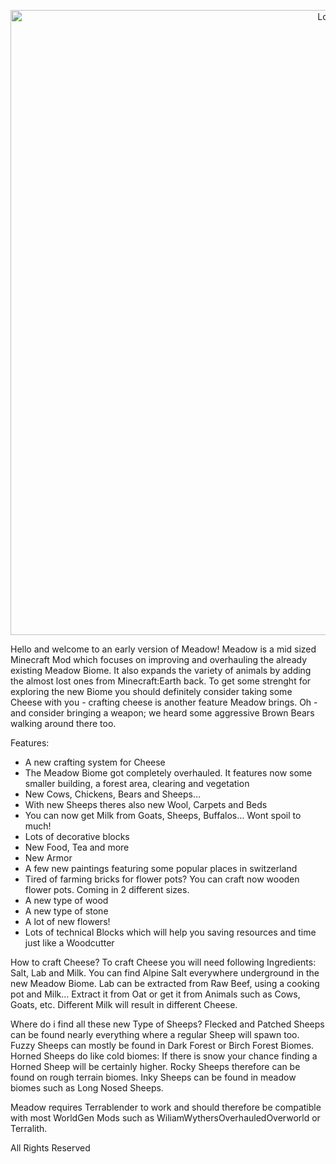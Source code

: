 <a href="https://www.curseforge.com/minecraft/mc-mods/">
    <p align="center">
        <img src="https://imgur.com/43Nn6nW.png" alt="Logo" width="1000"/> 
    </p>
</a>


Hello and welcome to an early version of Meadow! Meadow is a mid sized Minecraft Mod which focuses on improving and overhauling the already existing Meadow Biome. It also expands the variety of animals by adding the almost lost ones from Minecraft:Earth back. 
To get some strenght for exploring the new Biome you should definitely consider taking some Cheese with you - crafting cheese is another feature Meadow brings. Oh - and consider bringing a weapon; we heard some aggressive Brown Bears walking around there too.

Features: 
* A new crafting system for Cheese
* The Meadow Biome got completely overhauled. It features now some smaller building, a forest area, clearing and vegetation
* New Cows, Chickens, Bears and Sheeps…
* With new Sheeps theres also new Wool, Carpets and Beds
* You can now get Milk from Goats, Sheeps, Buffalos… Wont spoil to much!
* Lots of decorative blocks 
* New Food, Tea and more 
* New Armor
* A few new paintings featuring some popular places in switzerland 
* Tired of farming bricks for flower pots? You can craft now wooden flower pots. Coming in 2 different sizes. 
* A new type of wood
* A new type of stone
* A lot of new flowers!
* Lots of technical Blocks which will help you saving resources and time just like a Woodcutter


How to craft Cheese? 
To craft Cheese you will need following Ingredients: Salt, Lab and Milk. You can find Alpine Salt everywhere underground in the new Meadow Biome. Lab can be extracted from Raw Beef, using a cooking pot and Milk… Extract it from Oat or get it from Animals such as Cows, Goats, etc. Different Milk will result in different Cheese. 


Where do i find all these new Type of Sheeps? 
Flecked and Patched Sheeps can be found nearly everything where a regular Sheep will spawn too. Fuzzy Sheeps can mostly be found in Dark Forest or Birch Forest Biomes. Horned Sheeps do like cold biomes: If there is snow your chance finding a Horned Sheep will be certainly higher. Rocky Sheeps therefore can be found on rough terrain biomes. Inky Sheeps can be found in meadow biomes such as Long Nosed Sheeps. 


Meadow requires Terrablender to work and should therefore be compatible with most WorldGen Mods such as WiliamWythersOverhauledOverworld or Terralith.


All Rights Reserved

